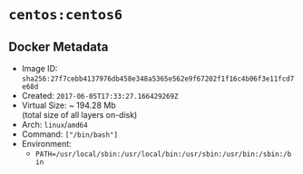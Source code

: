 # `centos:centos6`

## Docker Metadata

- Image ID: `sha256:27f7cebb4137976db458e348a5365e562e9f67202f1f16c4b06f3e11fcd7e68d`
- Created: `2017-06-05T17:33:27.166429269Z`
- Virtual Size: ~ 194.28 Mb  
  (total size of all layers on-disk)
- Arch: `linux`/`amd64`
- Command: `["/bin/bash"]`
- Environment:
  - `PATH=/usr/local/sbin:/usr/local/bin:/usr/sbin:/usr/bin:/sbin:/bin`
